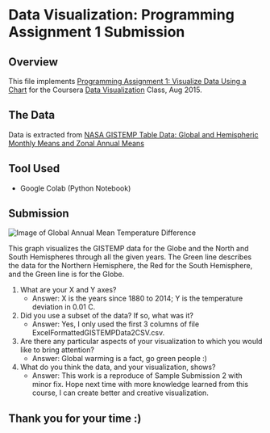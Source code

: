 # Data Visualization: Programming Assignment 1 Submission

## Overview
This file implements [Programming Assignment 1: Visualize Data Using a Chart](https://github.com/pauldeng/MOOC/blob/master/Data%20Visualization/Programming%20Assignment%201/README.md) for the Coursera [Data Visualization](https://class.coursera.org/datavisualization-001) Class, Aug 2015.

## The Data
Data is extracted from [NASA GISTEMP Table Data: Global and Hemispheric Monthly Means and Zonal Annual Means](http://data.giss.nasa.gov/gistemp/)

## Tool Used
* Google Colab (Python Notebook)

## Submission
![Image of Global Annual Mean Temperature Difference](https://github.com/NikosMav/Data-Visualization/blob/0e4ea326b19718227c19c2cf944d364d5ea5802c/Programming-Assignment-1/temp_deviation.png)

This graph visualizes the GISTEMP data for the Globe and the North and South Hemispheres through all the given years. The Green line describes the data for the Northern Hemisphere, the Red for the South Hemisphere, and the Green line is for the Globe.

1. What are your X and Y axes?
   * Answer: X is the years since 1880 to 2014; Y is the temperature deviation in 0.01 C.
2. Did you use a subset of the data? If so, what was it?
   * Answer: Yes, I only used the first 3 columns of file ExcelFormattedGISTEMPData2CSV.csv.
3. Are there any particular aspects of your visualization to which you would like to bring attention?
   * Answer: Global warming is a fact, go green people :)
4. What do you think the data, and your visualization, shows?
   * Answer: This work is a reproduce of Sample Submission 2 with minor fix. Hope next time with more knowledge learned from this course, I can create better and creative visualization. 

## Thank you for your time :)
